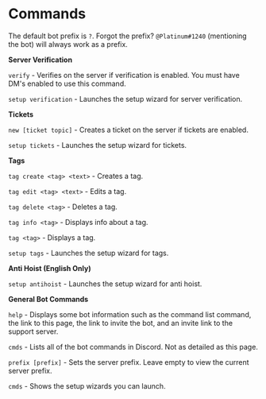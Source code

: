 # Commands

The default bot prefix is `?`. Forgot the prefix? `@Platinum#1240` \(mentioning the bot\) will always work as a prefix.

**Server Verification**

`verify` - Verifies on the server if verification is enabled. You must have DM's enabled to use this command.

`setup verification` - Launches the setup wizard for server verification.

**Tickets**

`new [ticket topic]` - Creates a ticket on the server if tickets are enabled.

`setup tickets` - Launches the setup wizard for tickets.

**Tags**

`tag create <tag> <text>` - Creates a tag.

`tag edit <tag> <text>` - Edits a tag.

`tag delete <tag>` - Deletes a tag.

`tag info <tag>` - Displays info about a tag.

`tag <tag>` - Displays a tag.

 `setup tags` - Launches the setup wizard for tags.

**Anti Hoist \(English Only\)**

`setup antihoist` - Launches the setup wizard for anti hoist.

**General Bot Commands**

`help` - Displays some bot information such as the command list command, the link to this page, the link to invite the bot, and an invite link to the support server.

`cmds` - Lists all of the bot commands in Discord. Not as detailed as this page.

`prefix [prefix]` - Sets the server prefix. Leave empty to view the current server prefix.

`cmds` - Shows the setup wizards you can launch.

